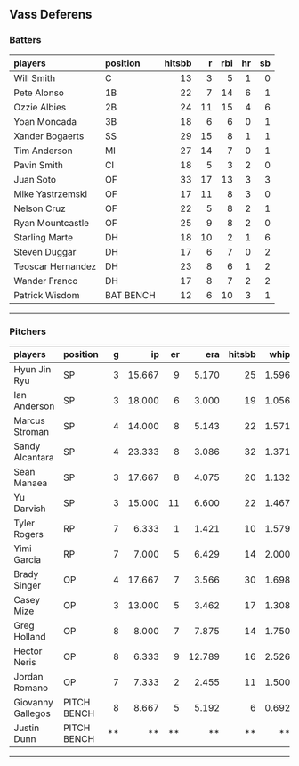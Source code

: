 ## Vass Deferens

### Batters

 
|players           |position  | hitsbb|  r| rbi| hr| sb| 
|:-----------------|:---------|------:|--:|---:|--:|--:| 
|Will Smith        |C         |     13|  3|   5|  1|  0| 
|Pete Alonso       |1B        |     22|  7|  14|  6|  1| 
|Ozzie Albies      |2B        |     24| 11|  15|  4|  6| 
|Yoan Moncada      |3B        |     18|  6|   6|  0|  1| 
|Xander Bogaerts   |SS        |     29| 15|   8|  1|  1| 
|Tim Anderson      |MI        |     27| 14|   7|  0|  1| 
|Pavin Smith       |CI        |     18|  5|   3|  2|  0| 
|Juan Soto         |OF        |     33| 17|  13|  3|  3| 
|Mike Yastrzemski  |OF        |     17| 11|   8|  3|  0| 
|Nelson Cruz       |OF        |     22|  5|   8|  2|  1| 
|Ryan Mountcastle  |OF        |     25|  9|   8|  2|  0| 
|Starling Marte    |DH        |     18| 10|   2|  1|  6| 
|Steven Duggar     |DH        |     17|  6|   7|  0|  2| 
|Teoscar Hernandez |DH        |     23|  8|   6|  1|  2| 
|Wander Franco     |DH        |     17|  8|   7|  2|  2| 
|Patrick Wisdom    |BAT BENCH |     12|  6|  10|  3|  1| 


* * *

### Pitchers

 
|players           |position    |  g|     ip| er|    era| hitsbb|  whip| so|  w| sv| 
|:-----------------|:-----------|--:|------:|--:|------:|------:|-----:|--:|--:|--:| 
|Hyun Jin Ryu      |SP          |  3| 15.667|  9|  5.170|     25| 1.596| 12|  2|  0| 
|Ian Anderson      |SP          |  3| 18.000|  6|  3.000|     19| 1.056| 15|  0|  0| 
|Marcus Stroman    |SP          |  4| 14.000|  8|  5.143|     22| 1.571|  8|  0|  0| 
|Sandy Alcantara   |SP          |  4| 23.333|  8|  3.086|     32| 1.371| 15|  1|  0| 
|Sean Manaea       |SP          |  3| 17.667|  8|  4.075|     20| 1.132| 19|  0|  0| 
|Yu Darvish        |SP          |  3| 15.000| 11|  6.600|     22| 1.467| 17|  0|  0| 
|Tyler Rogers      |RP          |  7|  6.333|  1|  1.421|     10| 1.579|  4|  0|  1| 
|Yimi Garcia       |RP          |  7|  7.000|  5|  6.429|     14| 2.000|  9|  0|  2| 
|Brady Singer      |OP          |  4| 17.667|  7|  3.566|     30| 1.698| 20|  0|  0| 
|Casey Mize        |OP          |  3| 13.000|  5|  3.462|     17| 1.308| 11|  1|  0| 
|Greg Holland      |OP          |  8|  8.000|  7|  7.875|     14| 1.750|  9|  0|  1| 
|Hector Neris      |OP          |  8|  6.333|  9| 12.789|     16| 2.526|  7|  0|  1| 
|Jordan Romano     |OP          |  7|  7.333|  2|  2.455|     11| 1.500|  8|  0|  3| 
|Giovanny Gallegos |PITCH BENCH |  8|  8.667|  5|  5.192|      6| 0.692| 10|  1|  0| 
|Justin Dunn       |PITCH BENCH | **|     **| **|     **|     **|    **| **| **| **| 


* * *


